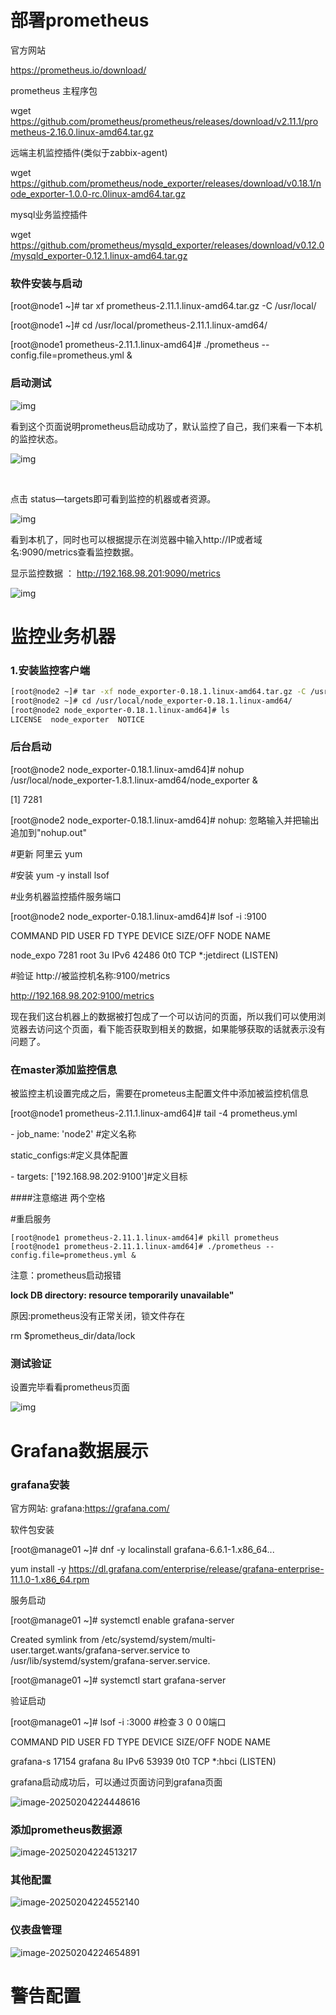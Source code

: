 # 部署prometheus

官方网站

https://prometheus.io/download/

prometheus 主程序包

wget https://github.com/prometheus/prometheus/releases/download/v2.11.1/prometheus-2.16.0.linux-amd64.tar.gz

远端主机监控插件(类似于zabbix-agent)

wget  https://github.com/prometheus/node_exporter/releases/download/v0.18.1/node_exporter-1.0.0-rc.0linux-amd64.tar.gz

mysql业务监控插件

wget  https://github.com/prometheus/mysqld_exporter/releases/download/v0.12.0/mysqld_exporter-0.12.1.linux-amd64.tar.gz





### 软件安装与启动

[root@node1 ~]# tar xf prometheus-2.11.1.linux-amd64.tar.gz -C /usr/local/

[root@node1 ~]# cd /usr/local/prometheus-2.11.1.linux-amd64/

[root@node1 prometheus-2.11.1.linux-amd64]# ./prometheus --config.file=prometheus.yml &



### 启动测试

![img](prometheus.assets/wps1.jpg)

 

看到这个页面说明prometheus启动成功了，默认监控了自己，我们来看一下本机的监控状态。

![img](prometheus.assets/wps2.jpg)  		 

​	



点击 status—targets即可看到监控的机器或者资源。

![img](prometheus.assets/wps3.jpg) 



看到本机了，同时也可以根据提示在浏览器中输入http://IP或者域名:9090/metrics查看监控数据。

显示监控数据 ： http://192.168.98.201:9090/metrics

![img](prometheus.assets/wps4.jpg) 







# 监控业务机器

### 1.安装监控客户端

```sh
[root@node2 ~]# tar -xf node_exporter-0.18.1.linux-amd64.tar.gz -C /usr/local/
[root@node2 ~]# cd /usr/local/node_exporter-0.18.1.linux-amd64/
[root@node2 node_exporter-0.18.1.linux-amd64]# ls
LICENSE  node_exporter  NOTICE
```



### 后台启动

[root@node2 node_exporter-0.18.1.linux-amd64]# nohup /usr/local/node_exporter-1.8.1.linux-amd64/node_exporter &

[1] 7281

[root@node2 node_exporter-0.18.1.linux-amd64]# nohup: 忽略输入并把输出追加到"nohup.out"

\#更新 阿里云 yum

\#安装 yum -y install lsof 

\#业务机器监控插件服务端口

[root@node2 node_exporter-0.18.1.linux-amd64]# lsof -i :9100

COMMAND   PID USER  FD  TYPE DEVICE SIZE/OFF NODE NAME

node_expo 7281 root   3u  IPv6  42486    0t0  TCP *:jetdirect (LISTEN)

 

\#验证  http://被监控机名称:9100/metrics

http://192.168.98.202:9100/metrics

现在我们这台机器上的数据被打包成了一个可以访问的页面，所以我们可以使用浏览器去访问这个页面，看下能否获取到相关的数据，如果能够获取的话就表示没有问题了。 



### 在master添加监控信息

被监控主机设置完成之后，需要在prometeus主配置文件中添加被监控机信息

[root@node1 prometheus-2.11.1.linux-amd64]# tail -4  prometheus.yml 

 \- job_name: 'node2'	#定义名称

  static_configs:#定义具体配置

  \- targets: ['192.168.98.202:9100']#定义目标

\####注意缩进  两个空格

\#重启服务   

```shell
[root@node1 prometheus-2.11.1.linux-amd64]# pkill prometheus
[root@node1 prometheus-2.11.1.linux-amd64]# ./prometheus --config.file=prometheus.yml &
```



注意：prometheus启动报错

**lock DB directory: resource temporarily unavailable"** 

原因:prometheus没有正常关闭，锁文件存在

rm $prometheus_dir/data/lock



### 测试验证

设置完毕看看prometheus页面

![img](prometheus.assets/wps5.jpg) 





# Grafana数据展示

### grafana安装

官方网站: grafana:https://grafana.com/

软件包安装

[root@manage01 ~]# dnf -y localinstall grafana-6.6.1-1.x86_64...

yum install -y https://dl.grafana.com/enterprise/release/grafana-enterprise-11.1.0-1.x86_64.rpm



服务启动

[root@manage01 ~]# systemctl enable grafana-server

Created symlink from /etc/systemd/system/multi-user.target.wants/grafana-server.service to /usr/lib/systemd/system/grafana-server.service.

[root@manage01 ~]# systemctl start grafana-server

 

验证启动

[root@manage01 ~]# lsof -i :3000              #检查３００0端口

COMMAND   PID   USER  FD  TYPE DEVICE SIZE/OFF NODE NAME

grafana-s 17154 grafana   8u  IPv6  53939    0t0  TCP *:hbci (LISTEN)

grafana启动成功后，可以通过页面访问到grafana页面

![image-20250204224448616](prometheus.assets/image-20250204224448616-1738680321844.png)



### 添加prometheus数据源

![image-20250204224513217](prometheus.assets/image-20250204224513217-1738680323723.png)

### 其他配置

![image-20250204224552140](prometheus.assets/image-20250204224552140.png)

### 仪表盘管理　

![image-20250204224654891](prometheus.assets/image-20250204224654891.png)



# 警告配置